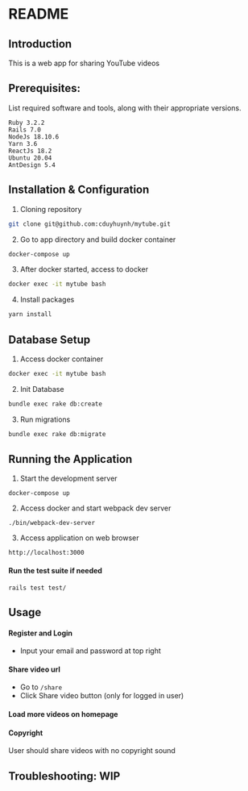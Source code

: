 # README

## Introduction
This is a web app for sharing YouTube videos
## Prerequisites:
List required software and tools, along with their appropriate versions.
```
Ruby 3.2.2
Rails 7.0
NodeJs 18.10.6
Yarn 3.6
ReactJs 18.2
Ubuntu 20.04
AntDesign 5.4
```

## Installation & Configuration
1. Cloning repository
```bash
git clone git@github.com:cduyhuynh/mytube.git
```
2. Go to app directory and build docker container
```bash
docker-compose up
```
3. After docker started, access to docker
```bash
docker exec -it mytube bash
```
4. Install packages
```bash
yarn install
```
## Database Setup
1. Access docker container
```bash
docker exec -it mytube bash
```
2. Init Database
```bash
bundle exec rake db:create
```
3. Run migrations
```bash
bundle exec rake db:migrate
```
## Running the Application
1. Start the development server
```
docker-compose up
```
2. Access docker and start webpack dev server
```
./bin/webpack-dev-server
```
3. Access application on web browser
```
http://localhost:3000
```
#### Run the test suite if needed
```
rails test test/
```
## Usage
#### Register and Login
* Input your email and password at top right
#### Share video url
* Go to `/share`
* Click Share  video button (only for logged in user)
#### Load more videos on homepage
#### Copyright
User should share videos with no copyright sound
## Troubleshooting: WIP
